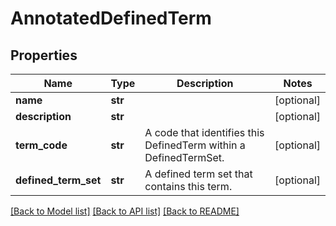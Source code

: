 # AnnotatedDefinedTerm

## Properties
Name | Type | Description | Notes
------------ | ------------- | ------------- | -------------
**name** | **str** |  | [optional] 
**description** | **str** |  | [optional] 
**term_code** | **str** | A code that identifies this DefinedTerm within a DefinedTermSet. | [optional] 
**defined_term_set** | **str** | A defined term set that contains this term. | [optional] 

[[Back to Model list]](../README.md#documentation-for-models) [[Back to API list]](../README.md#documentation-for-api-endpoints) [[Back to README]](../README.md)


